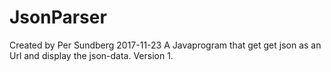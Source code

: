 # JsonParser
Created by Per Sundberg 2017-11-23
A Javaprogram that get get json as an Url and display the json-data.
Version 1.
